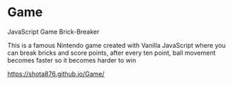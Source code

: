 # Game
JavaScript Game Brick-Breaker

This is a famous Nintendo game created with Vanilla JavaScript where you can break bricks and score points,
after every ten point, ball movement becomes faster so it becomes harder to win

https://shota876.github.io/Game/
